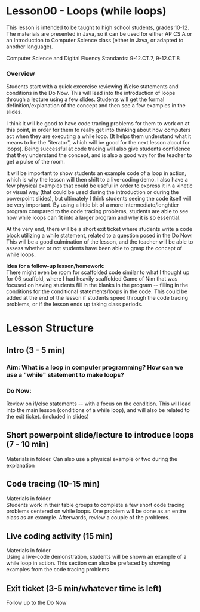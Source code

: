 # Lesson00 - Loops (while loops)
This lesson is intended to be taught to high school students, grades 10-12. The materials are presented in Java, so it can be used for either AP CS A or an Introduction to Computer Science class (either in Java, or adapted to another language). 

Computer Science and Digital Fluency Standards: 9-12.CT.7, 9-12.CT.8 

### Overview
Students start with a quick excercise reviewing if/else statements and conditions in the Do Now. This will lead into the introduction of loops through a lecture using a few slides. Students will get the formal definition/explanation of the concept and then see a few examples in the slides.

I think it will be good to have code tracing problems for them to work on at this point, in order for them to really get into thinking about how computers act when they are executing a while loop. (It helps them understand what it means to be the "iterator", which will be good for the next lesson about for loops). Being successful at code tracing will also give students confidence that they understand the concept, and is also a good way for the teacher to get a pulse of the room.  

It will be important to show students an example code of a loop in action, which is why the lesson will then shift to a live-coding demo. I also have a few physical examples that could be useful in order to express it in a kinetic or visual way (that could be used during the introduction or during the powerpoint slides), but ultimately I think students seeing the code itself will be very important. By using a little bit of a more intermediate/lenghtier program compared to the code tracing problems, students are able to see how while loops can fit into a larger program and why it is so essential. 

At the very end, there will be a short exit ticket where students write a code block utilizing a while statement, related to a question posed in the Do Now. This will be a good culmination of the lesson, and the teacher will be able to assess whether or not students have been able to grasp the concept of while loops.

**Idea for a follow-up lesson/homework:**   
There might even be room for scaffolded code similar to what I thought up for 06_scaffold, where I had heavily scaffolded Game of Nim that was focused on having students fill in the blanks in the program -- filling in the conditions for the conditional statements/loops in the code. This could be added at the end of the lesson if students speed through the code tracing problems, or if the lesson ends up taking class periods.

# Lesson Structure
## Intro (3 - 5 min)
### Aim: What is a loop in computer programming? How can we use a "while" statement to make loops?  

### Do Now: 

Review on if/else statements -- with a focus on the condition. This will lead into the main lesson (conditions of a while loop), and will also be related to the exit ticket. (included in slides)

## Short powerpoint slide/lecture to introduce loops (7 - 10 min)
Materials in folder. Can also use a physical example or two during the explanation

## Code tracing (10-15 min)
Materials in folder  
Students work in their table groups to complete a few short code tracing problems centered on while loops. One problem will be done as an entire class as an example.
Afterwards, review a couple of the problems.

## Live coding activity (15 min)
Materials in folder  
Using a live-code demonstration, students will be shown an example of a while loop in action. This section can also be prefaced by showing examples from the code tracing problems 

## Exit ticket (3-5 min/whatever time is left)
Follow up to the Do Now
